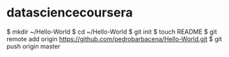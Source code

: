 datasciencecoursera
===================
$ mkdir ~/Hello-World
$ cd ~/Hello-World
$ git init
$ touch README
$ git remote add origin https://github.com/pedrobarbacena/Hello-World.git
$ git push origin master

